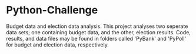 # Python-Challenge
Budget data and election data analysis.
This project analyses two seperate data sets; one containing budget data, and the other, election results. 
Code, results, and data files may be found in folders called 'PyBank' and 'PyPoll' for budget and election data, respectively. 

